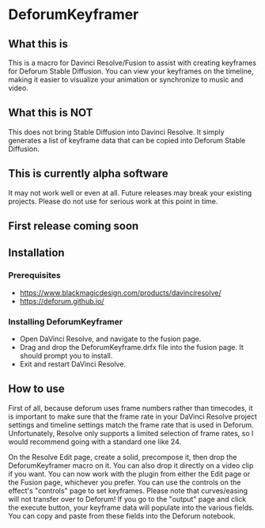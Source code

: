 # DeforumKeyframer

## What this is
This is a macro for Davinci Resolve/Fusion to assist with creating keyframes for Deforum Stable Diffusion. You can view your keyframes on the timeline, making it easier to visualize your animation or synchronize to music and video.

## What this is NOT
This does not bring Stable Diffusion into Davinci Resolve. It simply generates a list of keyframe data that can be copied into Deforum Stable Diffusion.

## This is currently alpha software
It may not work well or even at all. Future releases may break your existing projects. Please do not use for serious work at this point in time.

## First release coming soon


## Installation
### Prerequisites
- https://www.blackmagicdesign.com/products/davinciresolve/
- https://deforum.github.io/
### Installing DeforumKeyframer
- Open DaVinci Resolve, and navigate to the fusion page. 
- Drag and drop the DeforumKeyframe.drfx file into the fusion page. It should prompt you to install. 
- Exit and restart DaVinci Resolve.

## How to use
First of all, because deforum uses frame numbers rather than timecodes, it is important to make sure that the frame rate in your DaVinci Resolve project settings and timeline settings match the frame rate that is used in Deforum. Unfortunately, Resolve only supports a limited selection of frame rates, so I would recommend going with a standard one like 24.

On the Resolve Edit page, create a solid, precompose it, then drop the DeforumKeyframer macro on it. You can also drop it directly on a video clip if you want.
You can now work with the plugin from either the Edit page or the Fusion page, whichever you prefer. 
You can use the controls on the effect's "controls" page to set keyframes. Please note that curves/easing will not transfer over to Deforum!
If you go to the "output" page and click the execute button, your keyframe data will populate into the various fields. You can copy and paste from these fields into the Deforum notebook.
